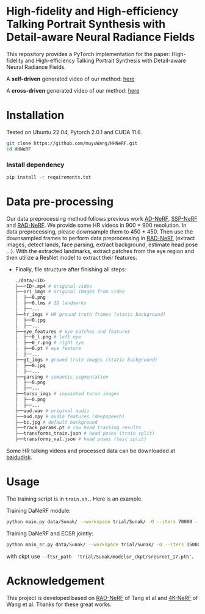 # High-fidelity and High-efficiency Talking Portrait Synthesis with Detail-aware Neural Radiance Fields

This repository provides a PyTorch implementation for the paper: High-fidelity and High-efficiency Talking Portrait Synthesis with Detail-aware Neural Radiance Fields.


A **self-driven** generated video of our method:
[here](./results/Cameron.mp4)

A **cross-driven** generated video of our method:
[here](./results/Sunak.mp4)

# Installation

Tested on Ubuntu 22.04, Pytorch 2.0.1 and CUDA 11.6.

```bash
git clone https://github.com/muyuWang/HHNeRF.git
cd HHNeRF
```

### Install dependency
```bash
pip install -r requirements.txt
```

# Data pre-processing
Our data preprocessing method follows previous work [AD-NeRF](https://github.com/YudongGuo/AD-NeRF), [SSP-NeRF](https://github.com/alvinliu0/SSP-NeRF) and [RAD-NeRF](https://github.com/ashawkey/RAD-NeRF/tree/main).
We provide some HR videos in 900 * 900 resolution. In data preprocessing, please downsample them to 450 * 450. Then use the downsampled frames to perform data preprocessing in [RAD-NeRF](https://github.com/ashawkey/RAD-NeRF/tree/main) (extract images, detect lands,  face parsing, extract background, estimate head pose ...). With the extracted landmarks, extract patches from the eye region and then utilize a ResNet model to extract their features. 

* Finally, file structure after finishing all steps:
    ```bash
    ./data/<ID>
    ├──<ID>.mp4 # original video
    ├──ori_imgs # original images from video
    │  ├──0.png
    │  ├──0.lms # 2D landmarks
    │  ├──...
    ├──hr_imgs # HR ground truth frames (static background)
    │  ├──0.jpg
    │  ├──...
    ├──eye_features # eye patches and features
    │  ├──0_l.png # left eye
    │  ├──0_r.png # right eye
    │  ├──0.pt # eye feature
    │  ├──...
    ├──gt_imgs # ground truth images (static background)
    │  ├──0.jpg
    │  ├──...
    ├──parsing # semantic segmentation
    │  ├──0.png
    │  ├──...
    ├──torso_imgs # inpainted torso images
    │  ├──0.png
    │  ├──...
    ├──aud.wav # original audio 
    ├──aud.npy # audio features (deepspeech)
    ├──bc.jpg # default background
    ├──track_params.pt # raw head tracking results
    ├──transforms_train.json # head poses (train split)
    ├──transforms_val.json # head poses (test split)
    ```

Some HR talking videos and processed data can be downloaded at [baidudisk](https://pan.baidu.com/s/1iR5Q3xJ2n3KYfKS9XPoA8Q?pwd=hy7i). 

# Usage

The training script is in `train.sh.`. Here is an example.

Training DaNeRF module:
```bash
python main.py data/Sunak/ --workspace trial/Sunak/ -O --iters 70000 --data_range 0 -1 --dim_eye 6 --lr 0.005 --lr_net 0.0005 --num_rays 65536 --patch_size 32
```

Training DaNeRF and ECSR jointly:
```bash
python main_sr.py data/Sunak/ --workspace trial/Sunak/ -O --iters 150000 --data_range 0 -1 --dim_eye 6 --patch_size 32 --srtask --num_rays 16384 --lr 0.005 --lr_net 0.0005 --weight_pcp 0.05 --weight_style 0.01 --weight_gan 0.01 --test_tile 450
```
with ckpt use ` --ftsr_path  'trial/Sunak/modelsr_ckpt/sresrnet_17.pth' `.


# Acknowledgement

This project is developed based on [RAD-NeRF](https://github.com/ashawkey/RAD-NeRF/tree/main) of Tang et al and [4K-NeRF](https://github.com/frozoul/4K-NeRF) of Wang et al. Thanks for these great works.


